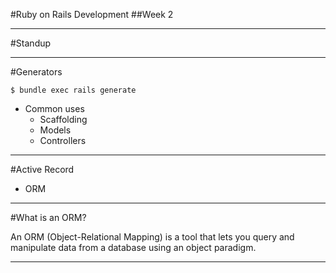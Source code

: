 #Ruby on Rails Development
##Week 2

----
#Standup

---
#Generators
```
$ bundle exec rails generate
```
* Common uses
  * Scaffolding
  * Models
  * Controllers

---
#Active Record
* ORM

---
#What is an ORM?

An ORM (Object-Relational Mapping) is a tool that lets you query and manipulate data from a database using an object paradigm.

---
